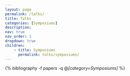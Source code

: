 ```yaml
---
layout: page
permalink: /talks/
title: Talks
categories: [Symposiums]
description:
nav: true
nav_order: 3
dropdown: true
children:
    - title: Symposiums
      permalink: talks/symposiums/
---
```


<!-- _pages/talks.md -->
<div class="publications">

{% bibliography -f papers -q @*[category=Symposiums]* %}

</div>
